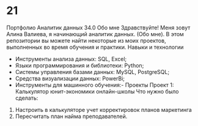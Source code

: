# 21
Портфолио Аналитик данных 34.0
Обо мне
Здравствуйте! Меня зовут Алина Валиева, я начинающий аналитик данных. (Обо мне). В этом репозитории вы можете найти некоторые из моих проектов, выполненных во время обучения и практики.
Навыки и технологии
- Инструменты анализа данных: SQL, Excel;
- Языки программирования и библиотеки: Python;
- Системы управления базами данных: MySQL, PostgreSQL;
- Средства визуализации данных: PowerBi;
- Инструменты для машинного обучения:-
Проекты
Проект 1: Калькулятор юнит-экономики онлайн-школы
Что нужно было сделать:
1. Настроить в калькуляторе учет корректировок планов маркетинга
2. Пересчитать план найма преподавателей.
